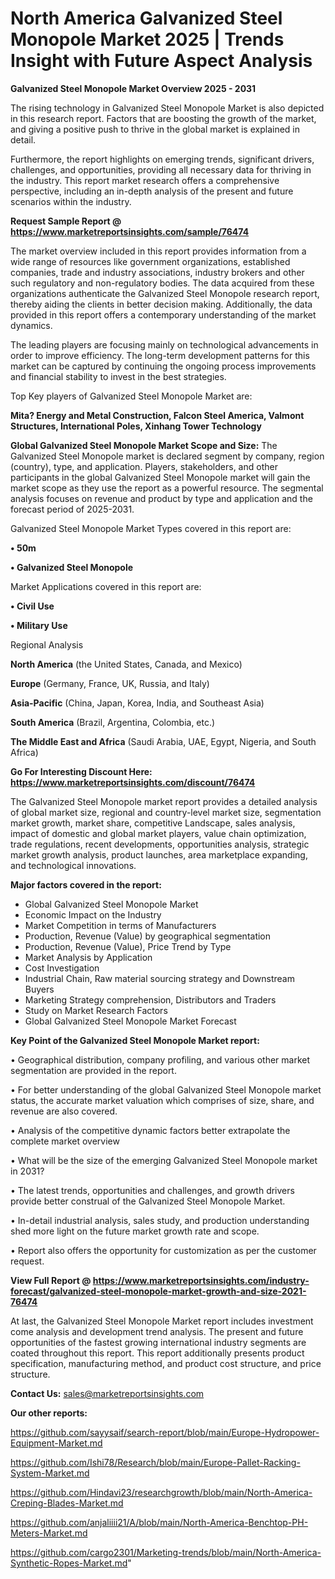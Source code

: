 # North America Galvanized Steel Monopole Market 2025 | Trends Insight with Future Aspect Analysis

<Strong> Galvanized Steel Monopole Market Overview 2025 - 2031</strong>

The rising technology in Galvanized Steel Monopole Market is also depicted in this research report. Factors that are boosting the growth of the market, and giving a positive push to thrive in the global market is explained in detail.

Furthermore, the report highlights on emerging trends, significant drivers, challenges, and opportunities, providing all necessary data for thriving in the industry. This report market research offers a comprehensive perspective, including an in-depth analysis of the present and future scenarios within the industry.

<strong>Request Sample Report @ <a href=https://www.marketreportsinsights.com/sample/76474>https://www.marketreportsinsights.com/sample/76474</a></strong>

The market overview included in this report provides information from a wide range of resources like government organizations, established companies, trade and industry associations, industry brokers and other such regulatory and non-regulatory bodies. The data acquired from these organizations authenticate the Galvanized Steel Monopole research report, thereby aiding the clients in better decision making. Additionally, the data provided in this report offers a contemporary understanding of the market dynamics.

The leading players are focusing mainly on technological advancements in order to improve efficiency. The long-term development patterns for this market can be captured by continuing the ongoing process improvements and financial stability to invest in the best strategies.

Top Key players of Galvanized Steel Monopole Market are:

<strong>Mita? Energy and Metal Construction, Falcon Steel America, Valmont Structures, International Poles, Xinhang Tower Technology</strong>

<strong><b>Global Galvanized Steel Monopole Market Scope and Size:</b></strong>
The Galvanized Steel Monopole market is declared segment by company, region (country), type, and application. Players, stakeholders, and other participants in the global Galvanized Steel Monopole market will gain the market scope as they use the report as a powerful resource. The segmental analysis focuses on revenue and product by type and application and the forecast period of 2025-2031.

Galvanized Steel Monopole Market Types covered in this report are:

<strong>• 50m

• Galvanized Steel Monopole</strong>

Market Applications covered in this report are:

<strong>• Civil Use

• Military Use</strong> 

Regional Analysis

<strong>North America</strong> (the United States, Canada, and Mexico)

<strong>Europe</strong> (Germany, France, UK, Russia, and Italy)

<strong>Asia-Pacific</strong> (China, Japan, Korea, India, and Southeast Asia)

<strong>South America</strong> (Brazil, Argentina, Colombia, etc.)

<strong>The Middle East and Africa</strong> (Saudi Arabia, UAE, Egypt, Nigeria, and South Africa)

<strong>Go For Interesting Discount Here: <a href=https://www.marketreportsinsights.com/discount/76474>https://www.marketreportsinsights.com/discount/76474</a></strong>

The Galvanized Steel Monopole market report provides a detailed analysis of global market size, regional and country-level market size, segmentation market growth, market share, competitive Landscape, sales analysis, impact of domestic and global market players, value chain optimization, trade regulations, recent developments, opportunities analysis, strategic market growth analysis, product launches, area marketplace expanding, and technological innovations.

<strong><b>Major factors covered in the report:</b></strong>
<ul>
  <li>Global Galvanized Steel Monopole Market </li>
  <li>Economic Impact on the Industry</li>
  <li>Market Competition in terms of Manufacturers</li>
  <li>Production, Revenue (Value) by geographical segmentation</li>
  <li>Production, Revenue (Value), Price Trend by Type</li>
  <li>Market Analysis by Application</li>
  <li>Cost Investigation</li>
  <li>Industrial Chain, Raw material sourcing strategy and Downstream Buyers</li>
  <li>Marketing Strategy comprehension, Distributors and Traders</li>
  <li>Study on Market Research Factors</li>
  <li>Global Galvanized Steel Monopole Market Forecast</li>
</ul>

<strong><b>Key Point of the Galvanized Steel Monopole Market report:</b></strong>

• Geographical distribution, company profiling, and various other market segmentation are provided in the report.

• For better understanding of the global Galvanized Steel Monopole market status, the accurate market valuation which comprises of size, share, and revenue are also covered.

• Analysis of the competitive dynamic factors better extrapolate the complete market overview

• What will be the size of the emerging Galvanized Steel Monopole market in 2031?

• The latest trends, opportunities and challenges, and growth drivers provide better construal of the Galvanized Steel Monopole Market.

• In-detail industrial analysis, sales study, and production understanding shed more light on the future market growth rate and scope.

• Report also offers the opportunity for customization as per the customer request.

<strong><b>View Full Report @ <a href=https://www.marketreportsinsights.com/industry-forecast/galvanized-steel-monopole-market-growth-and-size-2021-76474>https://www.marketreportsinsights.com/industry-forecast/galvanized-steel-monopole-market-growth-and-size-2021-76474</a></b></strong>


At last, the Galvanized Steel Monopole Market report includes investment come analysis and development trend analysis. The present and future opportunities of the fastest growing international industry segments are coated throughout this report. This report additionally presents product specification, manufacturing method, and product cost structure, and price structure.

<strong>Contact Us:</strong>
sales@marketreportsinsights.com

<strong>Our other reports:</strong>

<a href=https://github.com/sayysaif/search-report/blob/main/Europe-Hydropower-Equipment-Market.md>https://github.com/sayysaif/search-report/blob/main/Europe-Hydropower-Equipment-Market.md</a>

<a href=https://github.com/Ishi78/Research/blob/main/Europe-Pallet-Racking-System-Market.md>https://github.com/Ishi78/Research/blob/main/Europe-Pallet-Racking-System-Market.md</a>

<a href=https://github.com/Hindavi23/researchgrowth/blob/main/North-America-Creping-Blades-Market.md>https://github.com/Hindavi23/researchgrowth/blob/main/North-America-Creping-Blades-Market.md</a>

<a href=https://github.com/anjaliiii21/A/blob/main/North-America-Benchtop-PH-Meters-Market.md>https://github.com/anjaliiii21/A/blob/main/North-America-Benchtop-PH-Meters-Market.md</a>

<a href=https://github.com/cargo2301/Marketing-trends/blob/main/North-America-Synthetic-Ropes-Market.md>https://github.com/cargo2301/Marketing-trends/blob/main/North-America-Synthetic-Ropes-Market.md</a>"
